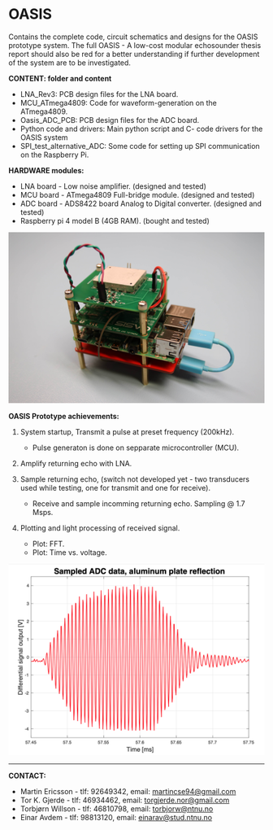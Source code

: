 # OASIS
Contains the complete code, circuit schematics and designs for the OASIS prototype system.
The full OASIS - A low-cost modular echosounder thesis report should also be red for a better understanding if further development of the system are to be investigated.  


**CONTENT: folder and content**
- LNA_Rev3: PCB design files for the LNA board. 
- MCU_ATmega4809: Code for waveform-generation on the ATmega4809. 
- Oasis_ADC_PCB: PCB design files for the ADC board.
- Python code and drivers: Main python script and C- code drivers for the OASIS system
- SPI_test_alternative_ADC: Some code for setting up SPI communication on the Raspberry Pi.  


**HARDWARE modules:**
- LNA board - Low noise amplifier. (designed and tested)
- MCU board - ATmega4809 Full-bridge module. (designed and tested)
- ADC board - ADS8422 board Analog to Digital converter. (designed and tested)
- Raspberry pi 4 model B (4GB RAM). (bought and tested)

![Screenshot](full_module_comp.JPG)

**OASIS Prototype achievements:** 
1. System startup, Transmit a pulse at preset frequency (200kHz).
    - Pulse generaton is done on sepparate microcontroller (MCU).
    
2. Amplify returning echo with LNA.  
    
3. Sample returning echo, (switch not developed yet - two transducers used while testing, one for transmit and one for receive). 
    - Receive and sample incomming returning echo. Sampling @ 1.7 Msps.  

4. Plotting and light processing of received signal.
    - Plot: FFT. 
    - Plot: Time vs. voltage. 
    
![Screenshot](sampled_ADC_data.png)
________________________________________________________________________________________________________
**CONTACT:** 
- Martin Ericsson - tlf: 92649342, email: martincse94@gmail.com 
- Tor K. Gjerde - tlf: 46934462, email: torgjerde.nor@gmail.com
- Torbjørn Willson - tlf: 46810798, email: torbjorw@ntnu.no
- Einar Avdem - tlf: 98813120, email: einarav@stud.ntnu.no 


